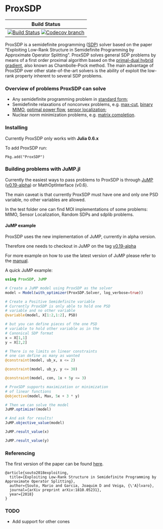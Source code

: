 # ProxSDP

| **Build Status** |
|:-----------------:|
| [![Build Status][build-img]][build-url] [![Codecov branch][codecov-img]][codecov-url] |

[build-img]: https://travis-ci.org/mariohsouto/ProxSDP.jl.svg?branch=master
[build-url]: https://travis-ci.org/mariohsouto/ProxSDP.jl
[codecov-img]: http://codecov.io/github/mariohsouto/ProxSDP.jl/coverage.svg?branch=master
[codecov-url]: http://codecov.io/github/mariohsouto/ProxSDP.jl?branch=master

ProxSDP is a semidefinite programming ([SDP](https://en.wikipedia.org/wiki/Semidefinite_programming)) solver based on the paper "Exploiting Low-Rank Structure in Semidefinite Programming by Approximate Operator Splitting". ProxSDP solves general SDP problems by means of a first order proximal algorithm based on the [primal-dual hybrid gradient](http://www.cmapx.polytechnique.fr/preprint/repository/685.pdf), also known as Chambolle-Pock method. The main advantage of ProxSDP over other state-of-the-art solvers is the ability of exploit the low-rank property inherent to several SDP problems.

### Overview of problems ProxSDP can solve

* Any semidefinite programming problem in [standard form](http://web.stanford.edu/~boyd/papers/pdf/semidef_prog.pdf);
* Semidefinite relaxations of nonconvex problems, e.g. [max-cut](http://www-math.mit.edu/~goemans/PAPERS/maxcut-jacm.pdf), [binary MIMO](https://arxiv.org/pdf/cs/0606083.pdf), [optimal power flow](http://authorstest.library.caltech.edu/141/1/TPS_OPF_2_tech.pdf), [sensor localization](https://web.stanford.edu/~boyd/papers/pdf/sensor_selection.pdf);
* Nuclear norm minimization problems, e.g. [matrix completion](https://statweb.stanford.edu/~candes/papers/MatrixCompletion.pdf).

### Installing

Currently ProxSDP only works with **Julia 0.6.x**

To add ProxSDP run:

`Pkg.add("ProxSDP")`

### Building problems with JuMP.jl

Currently the easiest ways to pass problems to ProxSDP is through [JuMP](https://github.com/JuliaOpt/JuMP.jl) ([v0.19-alpha](https://discourse.julialang.org/t/first-alpha-release-of-jump-0-19-jump-mathoptinterface/16099)) or MathOptInterface (v0.6).

The main caveat is that currently ProxSDP must have one and only one PSD variable, no other variables are allowed.

In the test folder one can find MOI implementations of some problems: MIMO, Sensor Localization, Random SDPs and sdplib problems.

#### JuMP example

ProxSDP uses the new implementation of JuMP, currently in alpha version.

Therefore one needs to checkout in JuMP on the tag [v0.19-alpha](https://discourse.julialang.org/t/first-alpha-release-of-jump-0-19-jump-mathoptinterface/16099)

For more example on how to use the latest version of JuMP please refer to the [manual](http://www.juliaopt.org/JuMP.jl/latest/).

A quick JuMP example:

```julia
using ProxSDP, JuMP

# Create a JuMP model using ProxSDP as the solver
model = Model(with_optimizer(ProxSDP.Solver, log_verbose=true))

# Create a Positive Semidefinite variable
# Currently ProxSDP is only able to hold one PSD
# variable and no other variable
@variable(model, X[1:2,1:2], PSD)

# but you can define pieces of the one PSD
# variable to hold other variable as in the
# Canonical SDP format
x = X[1,1]
y = X[2,2]

# There is no limits on linear constraints
# one can define as many as wanted
@constraint(model, ub_x, x <= 2)

@constraint(model, ub_y, y <= 30)

@constraint(model, con, 1x + 5y <= 3)

# ProxSDP supports maximization or minimization
# of linear functions
@objective(model, Max, 5x + 3 * y)

# Then we can solve the model
JuMP.optimize!(model)

# And ask for results!
JuMP.objective_value(model)

JuMP.result_value(x)

JuMP.result_value(y)
```

### Referencing

The first version of the paper can be found [here](https://arxiv.org/abs/1810.05231).

```
@article{souto2018exploiting,
  title={Exploiting Low-Rank Structure in Semidefinite Programming by Approximate Operator Splitting},
  author={Souto, Mario and Garcia, Joaquim D and Veiga, {\'A}lvaro},
  journal={arXiv preprint arXiv:1810.05231},
  year={2018}
}
```

### TODO

- Add support for other cones
